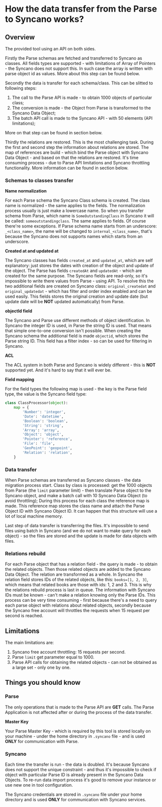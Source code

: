 # How the data transfer from the Parse to Syncano works?

## Overview

The provided tool using an API on both sides. 

Firstly the Parse schemas are fetched and transferred to Syncano as classes.
All fields types are supported - with limitations of Array of Pointers - the Syncano does not support this. In such
case the array is written with parse object id as values. More about this step can be found below.

Secondly the data is transfer for each schema/class. This can be slitted to following steps:

1. The call to the Parse API is made - to obtain 1000 objects of particular class;
2. The conversion is made - the Object from Parse is transformed to the Syncano Data Object;
3. The batch API call is made to the Syncano API - with 50 elements (API limitations);

More on that step can be found in section below.

Thirdly the relations are restored. This is the most challenging task. During the first and second step the 
information about relations are stored. The map of references are build - which bind the Parse object with Syncano 
Data Object - and based on that the relations are restored. It's time consuming process - due to Parse API limitations
and Syncano throttling functionality. More information can be found in section below. 

### Schemas to classes transfer

**Name normalization**

For each Parse schema the Syncano Class schema is created. The class name is normalized - the same applies to the 
fields. The normalization process usually is just make a lowercase name. So when you transfer schema from Parse, 
which name is `SomeOutstandingClass` in Syncano it will be called: `someoutstandingclass`. The same applies to fields. 
Of course there're some exceptions. If Parse schema name starts from an underscore: `_<class_name>`, the name will 
be changed to `internal_<class_name>`, that's because the Syncano does not supports names which starts from an 
underscore.

**Created at and updated at**

The Syncano classes has fields `created_at` and `updated_at`, which are self explanatory: just stores the dates with 
creation of the object and update of the object. The Parse has fields `createdAt` and `updatedAt` - which are created
for the same purpose. The Syncano fields are read-only, so it's impossible to write there values from Parse - using API. 
To resolve this the two additional fields are created on Syncano class: `original_createdat` and `original_updatedat` - 
which has filter and order index enabled and can be used easily. This fields stores the original creation and update 
date (but update date will be **NOT** updated automatically) from Parse. 

**objectId field**

The Syncano and Parse use different methods of object identification. In Syncano the integer ID is used, in Parse the
string ID is used. That means that simple one-to-one conversion isn't possible. When creating the Syncano schema 
the additional field is made `objectid`, which stores the Parse string ID. This field has a filter index - so can be 
used for filtering in Syncano.

**ACL**

The ACL system in both Parse and Syncano is widely different - this is **NOT** supported yet. 
And it's hard to say that it will ever be. 

**Field mapping**

For the field types the following map is used - the key is the Parse field type, the value is the Syncano field type:

```python
class ClassProcessor(object):
    map = {
        'Number': 'integer',
        'Date': 'datetime',
        'Boolean': 'boolean',
        'String': 'string',
        'Array': 'array',
        'Object': 'object',
        'Pointer': 'reference',
        'File': 'file',
        'GeoPoint': 'geopoint',
        'Relation': 'relation',
    }
```

### Data transfer

When Parse schemas are transferred as Syncano classes - the data migration process start. Class by class is processed: 
get the 1000 objects from Parse (the `limit` parameter limit) - then translate Parse object to the Syncano object, and 
make a batch call with 10 Syncano Data Object (to avoid throttling); During this process for each class the reference 
map is made. This reference map stores the class name and attach the Parse Object ID with Syncano Object ID. 
It can happen that this structure will use a lot of local machine memory.
 
Last step of data transfer is transferring the files. It's impossible to send files using batch in Syncano (and we do 
not want to make query for each object) - so the files are stored and the update is made for data objects with files.

### Relations rebuild

For each Parse object that has a relation field - the query is made - to obtain the related objects. 
Then those related objects are added to the Syncano Data Object. The relation are transformed as a whole. In 
Syncano the relation field stores IDs of the related objects, like this: `books=[1, 2, 3]`, which means that related
books are those with ids: 1, 2 and 3. This is why the relations rebuild process is last in queue. 
The information with Syncano IDs must be known - can't make a relation knowing only the Parse IDs. This process can be
very time consuming - first because there's a need to query each parse object with relations about related objects, 
secondly because the Syncano free account will throttles the requests when 15 request per second is reached.

## Limitations

The main limitations are:

1. Syncano free account throttling: 15 requests per second.
2. Parse `limit` get parameter equal to 1000.
3. Parse API calls for obtaining the related objects - can not be obtained as a large set - only one by one.


## Things you should know 

### Parse

The only operations that is made to the Parse API are **GET** calls. The Parse Application is not affected after or 
during the process of the data transfer.

**Master Key**

Your Parse Master Key - which is required by this tool is stored locally on your machine - under the home directory in 
`.syncano` file - and is used **ONLY** for communication with Parse.  

### Syncano

Each time the transfer is run - the data is doubled. It's because Syncano does not support the unique constraint - and
thus it's impossible to check if object with particular Parse ID is already present in the Syncano Data Objects. To
re-run data import process it's good to remove your instance or use new one in tool configuration.

The Syncano credentials are stored in `.syncano` file under your home directory and is used **ONLY** for communication
with Syncano services.
